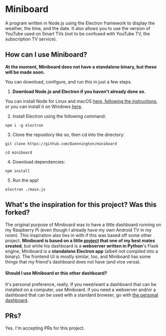 # Miniboard
A program written in Node.js using the Electron framework to display the weather, the time, and the date. It also allows you to use the version of YouTube used on Smart TVs (not to be confused with YouTube TV, the subscription TV service).

## How can I use Miniboard?
**At the moment, Miniboard does not have a standalone binary, but these will be made soon.**

You can download, configure, and run this in just a few steps.

1. **Download Node.js and Electron if you haven't already done so.**

You can install Node for Linux and macOS [here, following the instructions](https://github.com/nvm-sh/nvm), or you can install it on Windows [here](https://nodejs.org).

2. Install Electron using the following command:

``npm i -g electron``

3. Clone the repository like so, then cd into the directory:

``git clone https://github.com/Dannnington/miniboard``

``cd miniboard``

4. Download dependencies:

``npm install``

5. Run the app!

``electron ./main.js``

## What's the inspiration for this project? Was this forked?
The original purpose of Miniboard was to have a little dashboard running on my Raspberry Pi (even though I already have my own Android TV in my room). This inspiration also ties in with if this was based off some other project. **Miniboard is based on a little [project](https://github.com/SmatMan/personal_dashboard) that one of my best mates created**, but while his dashboard is a **webserver written in Python**'s Flask engine, Miniboard is a **standalone Electron app** (albeit not compiled into a binary). The frontend UI is mostly similar, too, and Miniboard has some things that my friend's dashboard does not have (and vice versa).

#### Should I use Miniboard or this other dashboard?
It's personal preference, really. If you need/want a dashboard that can be installed on a computer, use Miniboard. If you need a webserver and/or a dashboard that can be used with a standard browser, go with [the personal dashboard](https://github.com/SmatMan/personal_dashboard).

## PRs?
Yes. I'm accepting PRs for this project.
